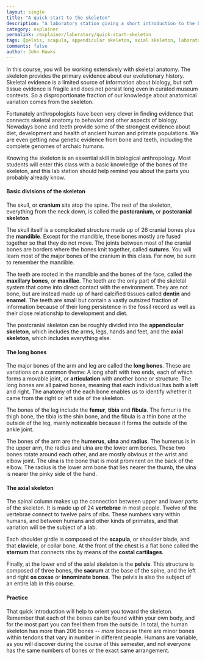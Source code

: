 ```yaml
---
layout: single 
title: "A quick start to the skeleton" 
description: "A laboratory station giving a short introduction to the bones and major parts of the skeleton" 
category: explainer
permalink: /explainer/laboratory/quick-start-skeleton
tags: [pelvis, scapula, appendicular skeleton, axial skeleton, laboratory, tibia, radius, postcranial skeleton, mandible, cranium, ulna, sacrum, femur, anatomy, clavicle, os coxa, humerus, Anthropology 105, fibula] 
comments: false 
author: John Hawks 
---
```


In this course, you will be working extensively with skeletal anatomy. The skeleton provides the primary evidence about our evolutionary history. Skeletal evidence is a limited source of information about biology, but soft tissue evidence is fragile and does not persist long even in curated museum contexts. So a disproportionate fraction of our knowledge about anatomical variation comes from the skeleton. 

Fortunately anthropologists have been very clever in finding evidence that connects skeletal anatomy to behavior and other aspects of biology. Nowadays bone and teeth provide some of the strongest evidence about diet, development and health of ancient human and primate populations. We are even getting new genetic evidence from bone and teeth, including the complete genomes of archaic humans. 

Knowing the skeleton is an essential skill in biological anthropology. Most students will enter this class with a basic knowledge of the bones of the skeleton, and this lab station should help remind you about the parts you probably already know. 

<h4>Basic divisions of the skeleton</h4>

The skull, or <strong>cranium</strong> sits atop the spine. The rest of the skeleton, everything from the neck down, is called the <strong>postcranium</strong>, or <strong>postcranial skeleton</strong>

The skull itself is a complicated structure made up of 26 cranial bones plus the <strong>mandible</strong>. Except for the mandible, these bones mostly are fused together so that they do not move. The joints between most of the cranial bones are borders where the bones knit together, called <strong>sutures</strong>. You will learn most of the major bones of the cranium in this class. For now, be sure to remember the mandible.

The teeth are rooted in the mandible and the bones of the face, called the <strong>maxillary bones</strong>, or <strong>maxillae</strong>. The teeth are the only part of the skeletal system that come into direct contact with the environment. They are not bone, but are instead made up of hard calcified tissues called <strong>dentin</strong> and <strong>enamel</strong>. The teeth are small but contain a vastly outsized fraction of information because of their long persistence in the fossil record as well as their close relationship to development and diet. 

The postcranial skeleton can be roughly divided into the <strong>appendicular skeleton</strong>, which includes the arms, legs, hands and feet, and the <strong>axial skeleton</strong>, which includes everything else. 

<h4>The long bones</h4>

The major bones of the arm and leg are called the <strong>long bones</strong>. These are variations on a common theme: A long shaft with two ends, each of which forms a movable joint, or <strong>articulation</strong> with another bone or structure. The long bones are all paired bones, meaning that each individual has both a left and right. The anatomy of the each bone enables us to identify whether it came from the right or left side of the skeleton.

The bones of the leg include the <strong>femur</strong>, <strong>tibia</strong> and <strong>fibula</strong>. The femur is the thigh bone, the tibia is the shin bone, and the fibula is a thin bone at the outside of the leg, mainly noticeable because it forms the outside of the ankle joint. 

The bones of the arm are the <strong>humerus</strong>, <strong>ulna</strong> and <strong>radius</strong>. The humerus is in the upper arm, the radius and ulna are the lower arm bones. These two bones rotate around each other, and are mostly obvious at the wrist and elbow joint. The ulna is the bone that is most prominent on the back of the elbow. The radius is the lower arm bone that lies nearer the thumb, the ulna is nearer the pinky side of the hand. 

<h4>The axial skeleton</h4>

The spinal column makes up the connection between upper and lower parts of the skeleton. It is made up of 24 <strong>vertebrae</strong> in most people. Twelve of the vertebrae connect to twelve pairs of ribs. These numbers vary within humans, and between humans and other kinds of primates, and that variation will be the subject of a lab. 

Each shoulder girdle is composed of the <strong>scapula</strong>, or shoulder blade, and that <strong>clavicle</strong>, or collar bone. At the front of the chest is a flat bone called the <strong>sternum</strong> that connects ribs by means of the <strong>costal cartilages</strong>. 

Finally, at the lower end of the axial skeleton is the <strong>pelvis</strong>. This structure is composed of three bones, the <strong>sacrum</strong> at the base of the spine, and the left and right <strong>os coxae</strong> or <strong>innominate bones</strong>. The pelvis is also the subject of an entire lab in this course. 

<h4>Practice</h4>

That quick introduction will help to orient you toward the skeleton. Remember that each of the bones can be found within your own body, and for the most part you can feel them from the outside. In total, the human skeleton has more than 206 bones -- <em>more</em> because there are minor bones within tendons that vary in number in different people. Humans are variable, as you will discover during the course of this semester, and not everyone has the same numbers of bones or the exact same arrangement. 

